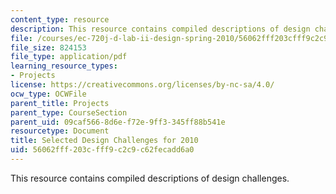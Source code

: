 ```yaml
---
content_type: resource
description: This resource contains compiled descriptions of design challenges.
file: /courses/ec-720j-d-lab-ii-design-spring-2010/56062fff203cfff9c2c9c62fecadd6a0_MITEC_720JS10_comp_desc.pdf
file_size: 824153
file_type: application/pdf
learning_resource_types:
- Projects
license: https://creativecommons.org/licenses/by-nc-sa/4.0/
ocw_type: OCWFile
parent_title: Projects
parent_type: CourseSection
parent_uid: 09caf566-8d6e-f72e-9ff3-345ff88b541e
resourcetype: Document
title: Selected Design Challenges for 2010
uid: 56062fff-203c-fff9-c2c9-c62fecadd6a0
---
```

This resource contains compiled descriptions of design challenges.